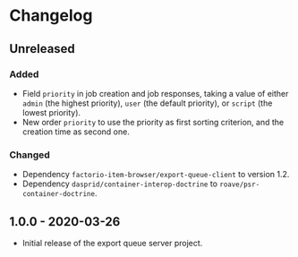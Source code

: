 # Changelog

## Unreleased

### Added

- Field `priority` in job creation and job responses, taking a value of either `admin` (the highest priority), `user`
  (the default priority), or `script` (the lowest priority).
- New order `priority` to use the priority as first sorting criterion, and the creation time as second one.

### Changed

- Dependency `factorio-item-browser/export-queue-client` to version 1.2.
- Dependency `dasprid/container-interop-doctrine` to `roave/psr-container-doctrine`. 

## 1.0.0 - 2020-03-26

- Initial release of the export queue server project.
